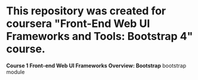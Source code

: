 # This repository was created for coursera "Front-End Web UI Frameworks and Tools: Bootstrap 4" course.
**Course 1 Front-end Web UI Frameworks Overview: Bootstrap**
bootstrap module